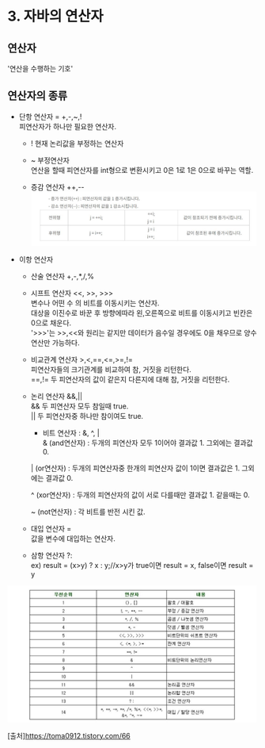 # 3. 자바의 연산자

## 연산자
'연산을 수행하는 기호'  

## 연산자의 종류

* 단항 연산자 = +,-,~,!  
피연산자가 하나만 필요한 연산자. 
	* ! 현재 논리값을 부정하는 연산자  
	* ~ 부정연산자  
	연산을 할때 피연산자를 int형으로 변환시키고 0은 1로 1은 0으로 바꾸는 역할.  
	
	* 증감 연산자 ++,--  
![img](https://github.com/eunchae0280/StudyWithMe/blob/eunch/doc/image/증감연산자.JPG)    

* 이항 연산자  
	* 산술 연산자 +,-,*,/,%  
	* 시프트 연산자 <<, >>, >>>  
	변수나 어떤 수 의 비트를 이동시키는 연산자.   
	대상을 이진수로 바꾼 후 방향에따라 왼,오른쪽으로 비트를 이동시키고 빈칸은 0으로 채운다.  
	'>>>'는 >>,<<와 원리는 같지만 데이터가 음수일 경우에도 0을 채우므로 양수 연산만 가능하다.  
	
	* 비교관계 연산자 >,<,==,<=,>=,!=  
	피연산자들의 크기관계를 비교하여 참, 거짓을 리턴한다.  
	==,!= 두 피연산자의 값이 같은지 다른지에 대해 참, 거짓을 리턴한다.  
	
	* 논리 연산자 &&,||  
	&& 두 피연산자 모두 참일때 true.  
	|| 두 피연산자중 하나만 참이여도 true.  
	
		* 비트 연산자 : &, ^, |  
		& (and연산자) : 두개의 피연산자 모두 1이어야 결과값 1. 그외에는 결과값 0.  

		| (or연산자) : 두개의 피연산자중 한개의 피연산자 값이 1이면 결과값은 1. 그외에는 결과값 0.  


		^ (xor연산자) : 두개의 피연산자의 값이 서로 다를때만 결과값 1. 같을때는 0.   

		~ (not연산자) : 각 비트를 반전 시킨 값.  

	* 대입 연산자 =  
	값을 변수에 대입하는 연산자.  
	
	* 삼항 연산자 ?:  
	ex) result = (x>y) ? x : y;//x>y가 true이면 result = x, false이면 result = y  
	
![img](https://github.com/eunchae0280/StudyWithMe/blob/eunch/doc/image/연산자.JPG)    	
	
[출처]https://toma0912.tistory.com/66




	